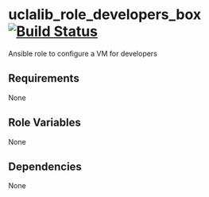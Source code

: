 uclalib_role_developers_box &nbsp;[![Build Status](https://travis-ci.org/UCLALibrary/uclalib_role_developers_box.svg?branch=master)](https://travis-ci.org/UCLALibrary/uclalib_role_developers_box)
=========

Ansible role to configure a VM for developers

Requirements
------------

None

Role Variables
--------------

None

Dependencies
------------

None
